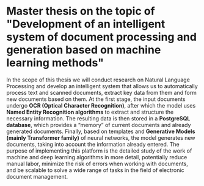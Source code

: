 # Master thesis on the topic of "Development of an intelligent system of document processing and generation based on machine learning methods"
In the scope of this thesis we will conduct research on Natural Language Processing and develop an intelligent system that allows us to automatically process text and scanned documents, extract key data from them and form new documents based on them. 
At the first stage, the input documents undergo **OCR (Optical Character Recognition)**, after which the model uses **Named Entity Recognition algorithms** to extract and structure the necessary information. The resulting data is then stored in a **PostgreSQL database**, which provides a “memory” of current documents and already generated documents. Finally, based on templates and **Generative Models (mainly Transformer family)** of neural networks, the model generates new documents, taking into account the information already entered.
The purpose of implementing this platform is the detailed study of the work of machine and deep learning algorithms in more detail, potentially reduce manual labor, minimize the risk of errors when working with documents, and be scalable to solve a wide range of tasks in the field of electronic document management.
